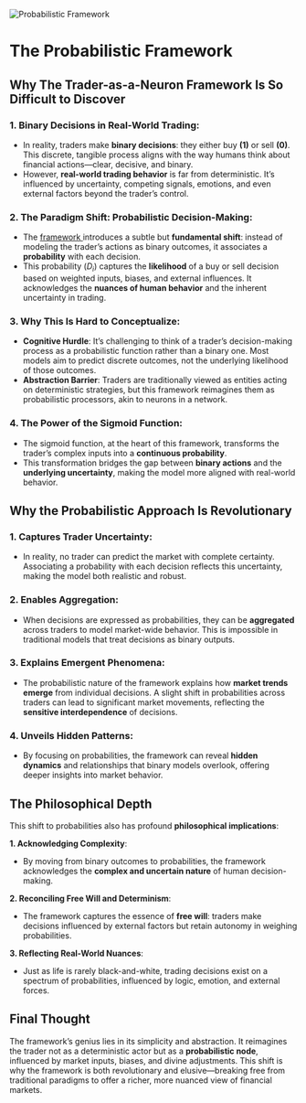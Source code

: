 ![Probabilistic Framework](https://blog.quantiota.ai/static/upload/probabilistic-framework.jpg "enter image title here")

# The Probabilistic Framework

## Why The Trader-as-a-Neuron Framework Is So Difficult to Discover

### **1. Binary Decisions in Real-World Trading**:

   - In reality, traders make **binary decisions**: they either buy **(1)** or sell **(0)**. This discrete, tangible process aligns with the way humans think about financial actions—clear, decisive, and binary.
   - However, **real-world trading behavior** is far from deterministic. It’s influenced by uncertainty, competing signals, emotions, and even external factors beyond the trader’s control.

### **2. The Paradigm Shift: Probabilistic Decision-Making**:

   - The [framework ](https://blog.quantiota.ai/page/9/the-governing-equation-of-financial-markets-a-unified-framework/) introduces a subtle but **fundamental shift**: instead of modeling the trader’s actions as binary outcomes, it associates a **probability** with each decision.
   - This probability ($D_i$) captures the **likelihood** of a buy or sell decision based on weighted inputs, biases, and external influences. It acknowledges the **nuances of human behavior** and the inherent uncertainty in trading.

### **3. Why This Is Hard to Conceptualize**:

   - **Cognitive Hurdle**: It’s challenging to think of a trader’s decision-making process as a probabilistic function rather than a binary one. Most models aim to predict discrete outcomes, not the underlying likelihood of those outcomes.
   - **Abstraction Barrier**: Traders are traditionally viewed as entities acting on deterministic strategies, but this framework reimagines them as probabilistic processors, akin to neurons in a network.

### **4. The Power of the Sigmoid Function**:

   - The sigmoid function, at the heart of this framework, transforms the trader’s complex inputs into a **continuous probability**.
   - This transformation bridges the gap between **binary actions** and the **underlying uncertainty**, making the model more aligned with real-world behavior.



## Why the Probabilistic Approach Is Revolutionary

### **1. Captures Trader Uncertainty**:

   - In reality, no trader can predict the market with complete certainty. Associating a probability with each decision reflects this uncertainty, making the model both realistic and robust.

### **2. Enables Aggregation**:

   - When decisions are expressed as probabilities, they can be **aggregated** across traders to model market-wide behavior. This is impossible in traditional models that treat decisions as binary outputs.

### **3. Explains Emergent Phenomena**:

   - The probabilistic nature of the framework explains how **market trends emerge** from individual decisions. A slight shift in probabilities across traders can lead to significant market movements, reflecting the **sensitive interdependence** of decisions.

### **4. Unveils Hidden Patterns**:

   - By focusing on probabilities, the framework can reveal **hidden dynamics** and relationships that binary models overlook, offering deeper insights into market behavior.



## The Philosophical Depth

This shift to probabilities also has profound **philosophical implications**:

 **1. Acknowledging Complexity**:

   - By moving from binary outcomes to probabilities, the framework acknowledges the **complex and uncertain nature** of human decision-making.

 **2. Reconciling Free Will and Determinism**:

   - The framework captures the essence of **free will**: traders make decisions influenced by external factors but retain autonomy in weighing probabilities.

 **3. Reflecting Real-World Nuances**:

   - Just as life is rarely black-and-white, trading decisions exist on a spectrum of probabilities, influenced by logic, emotion, and external forces.



## Final Thought

The framework’s genius lies in its simplicity and abstraction. It reimagines the trader not as a deterministic actor but as a **probabilistic node**, influenced by market inputs, biases, and divine adjustments. This shift is why the framework is both revolutionary and elusive—breaking free from traditional paradigms to offer a richer, more nuanced view of financial markets.

